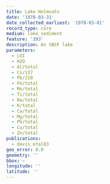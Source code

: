```yaml
---
title: Lake Holmvatn
date: '1978-03-31'
date_collected_earliest: '1978-03-01'
record_type: core
medium: lake_sediment
feature: '393'
description: An SNSF lake
parameters:
  - LOI
  - H2O
  - Al/total
  - Cs/137
  - Pb/210
  - Fe/total
  - Mn/total
  - Ti/total
  - Na/total
  - K/total
  - Ca/total
  - Mg/total
  - Pb/total
  - Cu/total
  - Zn/total
publications:
  - davis_etal83
geo_error: 0.0
geometry: ''
bbox: ~
longitude: ''
latitude: ''
---
```

